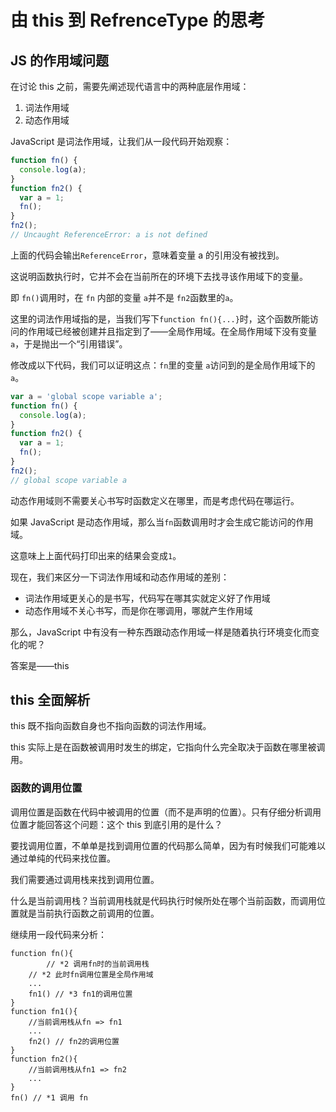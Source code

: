 # 由 this 到 RefrenceType 的思考

## JS 的作用域问题

在讨论 this 之前，需要先阐述现代语言中的两种底层作用域：

1. 词法作用域
2. 动态作用域

JavaScript 是词法作用域，让我们从一段代码开始观察：

```javascript
function fn() {
  console.log(a);
}
function fn2() {
  var a = 1;
  fn();
}
fn2();
// Uncaught ReferenceError: a is not defined
```

上面的代码会输出`ReferenceError`，意味着变量 a 的引用没有被找到。

这说明函数执行时，它并不会在当前所在的环境下去找寻该作用域下的变量。

即 `fn()`调用时，在 `fn` 内部的变量 `a`并不是 `fn2`函数里的`a`。

这里的词法作用域指的是，当我们写下`function fn(){...}`时，这个函数所能访问的作用域已经被创建并且指定到了——全局作用域。在全局作用域下没有变量`a`，于是抛出一个“引用错误”。

修改成以下代码，我们可以证明这点：`fn`里的变量 `a`访问到的是全局作用域下的 `a`。

```js
var a = 'global scope variable a';
function fn() {
  console.log(a);
}
function fn2() {
  var a = 1;
  fn();
}
fn2();
// global scope variable a
```

动态作用域则不需要关心书写时函数定义在哪里，而是考虑代码在哪运行。

如果 JavaScript 是动态作用域，那么当`fn`函数调用时才会生成它能访问的作用域。

这意味上上面代码打印出来的结果会变成`1`。

现在，我们来区分一下词法作用域和动态作用域的差别：

- 词法作用域更关心的是书写，代码写在哪其实就定义好了作用域
- 动态作用域不关心书写，而是你在哪调用，哪就产生作用域

那么，JavaScript 中有没有一种东西跟动态作用域一样是随着执行环境变化而变化的呢？

答案是——this

## this 全面解析

this 既不指向函数自身也不指向函数的词法作用域。

this 实际上是在函数被调用时发生的绑定，它指向什么完全取决于函数在哪里被调用。

### 函数的调用位置

调用位置是函数在代码中被调用的位置（而不是声明的位置）。只有仔细分析调用位置才能回答这个问题：这个 this 到底引用的是什么？

要找调用位置，不单单是找到调用位置的代码那么简单，因为有时候我们可能难以通过单纯的代码来找位置。

我们需要通过调用栈来找到调用位置。

什么是当前调用栈？当前调用栈就是代码执行时候所处在哪个当前函数，而调用位置就是当前执行函数之前调用的位置。

继续用一段代码来分析：

```
function fn(){
		// *2 调用fn时的当前调用栈
    // *2 此时fn调用位置是全局作用域
	...
    fn1() // *3 fn1的调用位置
}
function fn1(){
	//当前调用栈从fn => fn1
	...
    fn2() // fn2的调用位置
}
function fn2(){
	//当前调用栈从fn1 => fn2
	...
}
fn() // *1 调用 fn
```
